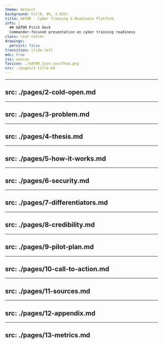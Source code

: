 ```yaml
---
theme: default
background: hsl(0, 0%, 3.92%)
title: GATOR - Cyber Training & Readiness Platform
info: |
  ## GATOR Pitch Deck
  Commander-focused presentation on cyber training readiness
class: text-center
drawings:
  persist: false
transition: slide-left
mdc: true
css: unocss
favicon: ./GATOR_Icon_LessThan.png
src: ./pages/1-title.md
---
```


---
src: ./pages/2-cold-open.md
---

---
src: ./pages/3-problem.md
---

<!--
---
src: ./pages/4-market-reality.md
---
-->

---
src: ./pages/4-thesis.md
---

---
src: ./pages/5-how-it-works.md
---

---
src: ./pages/6-security.md
---

---
src: ./pages/7-differentiators.md
---

---
src: ./pages/8-credibility.md
---

---
src: ./pages/9-pilot-plan.md
---

---
src: ./pages/10-call-to-action.md
---

---
src: ./pages/11-sources.md
---

---
src: ./pages/12-appendix.md
---

---
src: ./pages/13-metrics.md
---
